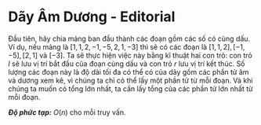 # Dãy Âm Dương - Editorial

Đầu tiên, hãy chia mảng ban đầu thành các đoạn gồm các số có cùng dấu. Ví dụ, nếu mảng là $[1,1,2,−1,−5,2,1,−3]$ thì sẽ có các đoạn là $[1,1,2], [−1,−5], [2,1]$ và $[−3]$. Ta sẽ thực hiện việc này bằng kĩ thuật hai con trỏ: con trỏ $l$ sẽ lưu vị trí bắt đầu của đoạn cùng dấu và con trỏ $r$ lưu vị trí kết thúc. Số lượng các đoạn này là độ dài tối đa có thể có của dãy gồm các phần tử âm và dương xem kẽ, vì chúng ta chỉ có thể lấy một phần tử từ mỗi đoạn. Và khi chúng ta muốn có tổng lớn nhất, ta cần lấy tổng của các phần tử lớn nhất từ ​​mỗi đoạn.

***Độ phức tạp:*** $O(n)$ cho mỗi truy vấn.